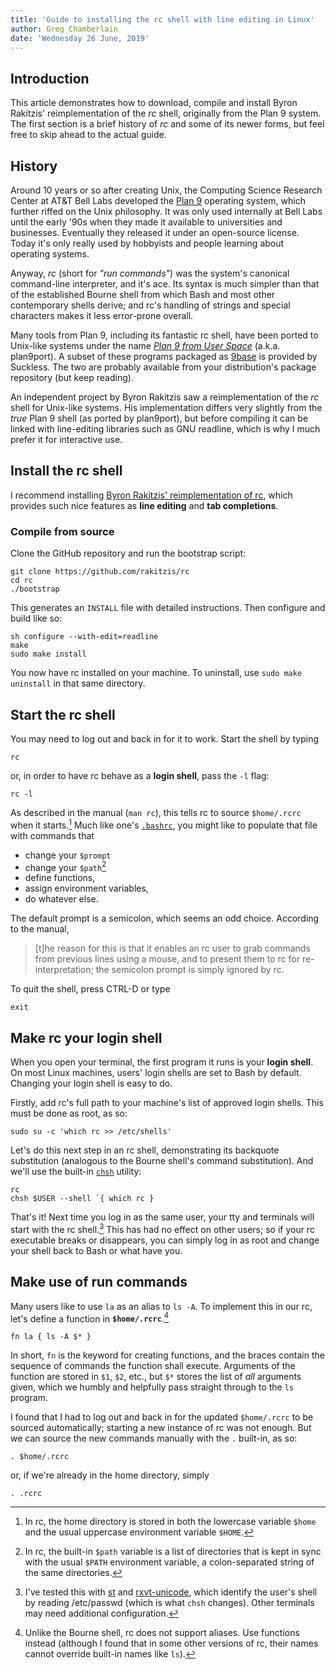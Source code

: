 ```yaml
---
title: 'Guide to installing the rc shell with line editing in Linux'
author: Greg Chamberlain
date: 'Wednesday 26 June, 2019'
---
```


Introduction
------------

This article demonstrates how to download, compile and install Byron
Rakitzis' reimplementation of the *rc* shell, originally from the Plan 9
system. The first section is a brief history of *rc* and some of its
newer forms, but feel free to skip ahead to the actual guide.

History
-------

Around 10 years or so after creating Unix, the Computing Science
Research Center at AT&T Bell Labs developed the [Plan 9] operating
system, which further riffed on the Unix philosophy. It was only used
internally at Bell Labs until the early \'90s when they made it
available to universities and businesses. Eventually they released it
under an open-source license. Today it's only really used by hobbyists
and people learning about operating systems.

Anyway, *rc* (short for *"run commands"*) was the system's canonical
command-line interpreter, and it's ace. Its syntax is much simpler than
that of the established Bourne shell from which Bash and most other
contemporary shells derive; and rc's handling of strings and special
characters makes it less error-prone overall.

Many tools from Plan 9, including its fantastic rc shell, have been
ported to Unix-like systems under the name *[Plan 9 from User Space]*
(a.k.a. plan9port). A subset of these programs packaged as [9base] is
provided by Suckless. The two are probably available from your
distribution's package repository (but keep reading).

An independent project by Byron Rakitzis saw a reimplementation of the
*rc* shell for Unix-like systems. His implementation differs very
slightly from the *true* Plan 9 shell (as ported by plan9port), but
before compiling it can be linked with line-editing libraries such as
GNU readline, which is why I much prefer it for interactive use.

Install the rc shell
--------------------

I recommend installing [Byron Rakitzis' reimplementation of rc], which
provides such nice features as **line editing** and **tab completions**.

### Compile from source

Clone the GitHub repository and run the bootstrap script:

    git clone https://github.com/rakitzis/rc
    cd rc
    ./bootstrap

This generates an `INSTALL` file with detailed instructions. Then
configure and build like so:

    sh configure --with-edit=readline
    make
    sudo make install

You now have rc installed on your machine. To uninstall, use
`sudo make uninstall` in that same directory.

Start the rc shell
------------------

You may need to log out and back in for it to work. Start the shell by
typing

    rc

or, in order to have rc behave as a **login shell**, pass the `-l` flag:

    rc -l

As described in the manual (`man rc`), this tells rc to source
`$home/.rcrc` when it starts.[^1] Much like one's [`.bashrc`], you might
like to populate that file with commands that

-   change your `$prompt`
-   change your `$path`[^2]
-   define functions,
-   assign environment variables,
-   do whatever else.

The default prompt is a semicolon, which seems an odd choice. According
to the manual,

> \[t\]he reason for this is that it enables an rc user to grab commands
> from previous lines using a mouse, and to present them to rc for
> re-interpretation; the semicolon prompt is simply ignored by rc.

To quit the shell, press CTRL-D or type

    exit

Make rc your login shell
------------------------

When you open your terminal, the first program it runs is your **login
shell**. On most Linux machines, users' login shells are set to Bash by
default. Changing your login shell is easy to do.

Firstly, add rc's full path to your machine's list of approved login
shells. This must be done as root, as so:

    sudo su -c 'which rc >> /etc/shells'

Let's do this next step in an rc shell, demonstrating its backquote
substitution (analogous to the Bourne shell's command substitution). And
we'll use the built-in [`chsh`] utility:

    rc
    chsh $USER --shell `{ which rc }

That's it! Next time you log in as the same user, your tty and terminals
will start with the rc shell.[^3] This has had no effect on other users;
so if your rc executable breaks or disappears, you can simply log in as
root and change your shell back to Bash or what have you.

Make use of run commands
------------------------

Many users like to use `la` as an alias to `ls -A`. To implement this in
our rc, let's define a function in **`$home/.rcrc`**.[^4]

    fn la { ls -A $* }   

In short, `fn` is the keyword for creating functions, and the braces
contain the sequence of commands the function shall execute. Arguments
of the function are stored in `$1`, `$2`, etc., but `$*` stores the list
of *all* arguments given, which we humbly and helpfully pass straight
through to the `ls` program.

I found that I had to log out and back in for the updated `$home/.rcrc`
to be sourced automatically; starting a new instance of rc was not
enough. But we can source the new commands manually with the `.`
built-in, as so:

    . $home/.rcrc

or, if we're already in the home directory, simply

    . .rcrc

[^1]: In rc, the home directory is stored in both the lowercase variable
    `$home` and the usual uppercase environment variable `$HOME`.

[^2]: In rc, the built-in `$path` variable is a list of directories that
    is kept in sync with the usual `$PATH` environment variable, a
    colon-separated string of the same directories.

[^3]: I've tested this with [st] and [rxvt-unicode], which identify the
    user's shell by reading /etc/passwd (which is what `chsh` changes).
    Other terminals may need additional configuration.

[^4]: Unlike the Bourne shell, rc does not support aliases. Use
    functions instead (although I found that in some other versions of
    rc, their names cannot override built-in names like `ls`).

  [Plan 9]: https://9p.io/plan9
  [Plan 9 from User Space]: https://9fans.github.io/plan9port
  [9base]: http://tools.suckless.org/9base/
  [Byron Rakitzis' reimplementation of rc]: https://github.com/rakitzis/rc
    "rc shell -- independent re-implementation for Unix of the Plan 9 shell (from circa 1992)."
  [`.bashrc`]: https://wiki.archlinux.org/index.php/Bash#Configuration_files
  [`chsh`]: http://man7.org/linux/man-pages/man1/chsh.1.html
  [st]: https://st.suckless.org/
  [rxvt-unicode]: https://wiki.archlinux.org/index.php/Rxvt-unicode
